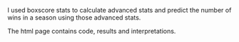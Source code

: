 I used boxscore stats to calculate advanced stats and predict the number of wins in a season using those advanced stats. 

The html page contains code, results and interpretations. 
